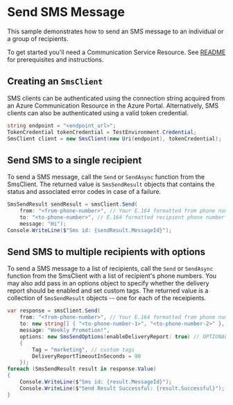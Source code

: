 # Send SMS Message

This sample demonstrates how to send an SMS message to an individual or a group of recipients.

To get started you'll need a Communication Service Resource.  See [README][README] for prerequisites and instructions.

## Creating an `SmsClient`

SMS clients can be authenticated using the connection string acquired from an Azure Communication Resource in the Azure Portal. Alternatively, SMS clients can also be authenticated using a valid token credential.

```C# Snippet:Azure_Communication_Sms_Tests_Samples_CreateSmsClientWithToken
string endpoint = "<endpoint_url>";
TokenCredential tokenCredential = TestEnvironment.Credential;
SmsClient client = new SmsClient(new Uri(endpoint), tokenCredential);
```

## Send SMS to a single recipient

To send a SMS message, call the `Send` or `SendAsync` function from the SmsClient. The returned value is `SmsSendResult` objects that contains the status and associated error codes in case of a failure.

```C# Snippet:Azure_Communication_Sms_Tests_Send
SmsSendResult sendResult = smsClient.Send(
    from: "<from-phone-number>", // Your E.164 formatted from phone number used to send SMS
    to: "<to-phone-number>", // E.164 formatted recipient phone number
    message: "Hi");
Console.WriteLine($"Sms id: {sendResult.MessageId}");
```

## Send SMS to multiple recipients with options

To send a SMS message to a list of recipients, call the `Send` or `SendAsync` function from the SmsClient with a list of recipient's phone numbers. You may also add pass in an options object to specify whether the delivery report should be enabled and set custom tags. The returned value is a collection of `SmsSendResult` objects -- one for each of the receipients.

```C# Snippet:Azure_Communication_SmsClient_Send_GroupSmsWithOptions
var response = smsClient.Send(
    from: "<from-phone-number>", // Your E.164 formatted from phone number used to send SMS
    to: new string[] { "<to-phone-number-1>", "<to-phone-number-2>" }, // E.164 formatted recipient phone numbers
    message: "Weekly Promotion!",
    options: new SmsSendOptions(enableDeliveryReport: true) // OPTIONAL
    {
        Tag = "marketing", // custom tags
        DeliveryReportTimeoutInSeconds = 90
    });
foreach (SmsSendResult result in response.Value)
{
    Console.WriteLine($"Sms id: {result.MessageId}");
    Console.WriteLine($"Send Result Successful: {result.Successful}");
}
```

[README]: https://github.com/Azure/azure-sdk-for-net/blob/main/sdk/communication/Azure.Communication.Sms/README.md#getting-started
